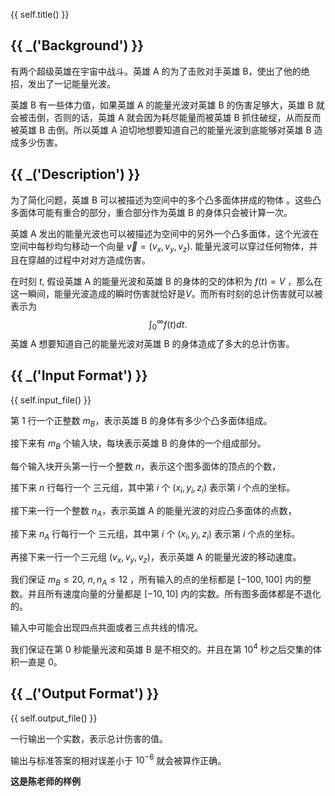 {{ self.title() }}

## {{ _('Background') }}

有两个超级英雄在宇宙中战斗。英雄 A 的为了击败对手英雄 B，使出了他的绝招，发出了一记能量光波。

英雄 B 有一些体力值，如果英雄 A 的能量光波对英雄 B 的伤害足够大，英雄 B 就会被击倒，否则的话，英雄 A 就会因为耗尽能量而被英雄 B 抓住破绽，从而反而被英雄 B 击倒。所以英雄 A 迫切地想要知道自己的能量光波到底能够对英雄 B 造成多少伤害。

## {{ _('Description') }}

为了简化问题，英雄 B 可以被描述为空间中的多个凸多面体拼成的物体 。这些凸多面体可能有重合的部分，重合部分作为英雄 B 的身体只会被计算一次。

英雄 A 发出的能量光波也可以被描述为空间中的另外一个凸多面体，这个光波在空间中每秒均匀移动一个向量 $\vec{v} = (v_x,v_y,v_z)$. 能量光波可以穿过任何物体，并且在穿越的过程中对对方造成伤害。

在时刻 $t$, 假设英雄 A 的能量光波和英雄 B 的身体的交的体积为 $f(t) = V$ ，那么在这一瞬间，能量光波造成的瞬时伤害就恰好是$V$。而所有时刻的总计伤害就可以被表示为
$$
\int_{0}^{\infty} f(t) dt.
$$
英雄 A 想要知道自己的能量光波对英雄 B 的身体造成了多大的总计伤害。

## {{ _('Input Format') }}

{{ self.input_file() }}

第 $1$ 行一个正整数 $m_B$，表示英雄 B 的身体有多少个凸多面体组成。

接下来有 $m_B$ 个输入块，每块表示英雄 B 的身体的一个组成部分。

每个输入块开头第一行一个整数 $n$，表示这个图多面体的顶点的个数，

接下来 $n$ 行每行一个 三元组，其中第 $i$ 个 $(x_i,y_i,z_i)$ 表示第 $i$ 个点的坐标。

接下来一行一个整数 $n_A$，表示英雄 A 的能量光波的对应凸多面体的点数，

接下来 $n_A$ 行每行一个 三元组，其中第 $i$ 个 $(x_i,y_i,z_i)$ 表示第 $i$ 个点的坐标。

再接下来一行一个三元组 $(v_x,v_y,v_z)$，表示英雄 A 的能量光波的移动速度。

我们保证 $m_B \le 20$, $n,n_A\le 12$ ，所有输入的点的坐标都是 $[-100,100]$ 内的整数。并且所有速度向量的分量都是 $[-10,10]$ 内的实数。所有图多面体都是不退化的。

输入中可能会出现四点共面或者三点共线的情况。

我们保证在第 $0$ 秒能量光波和英雄 B 是不相交的。并且在第 $10^4$ 秒之后交集的体积一直是 0。

## {{ _('Output Format') }}

{{ self.output_file() }}

一行输出一个实数，表示总计伤害的值。

输出与标准答案的相对误差小于 $10^{-6}$ 就会被算作正确。

**这是陈老师的样例**